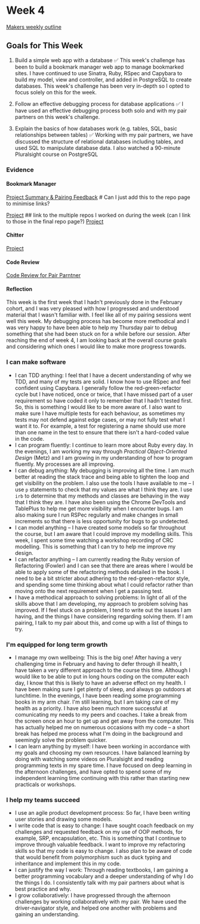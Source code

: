 # Week 4
[Makers weekly outline](https://github.com/makersacademy/course/blob/master/week_outlines.md/)

## Goals for This Week

1. Build a simple web app with a database ✅
This week's challenge has been to build a bookmark manager web app to manage bookmarked sites. I have continued to use Sinatra, Ruby, RSpec and Capybara to build my model, view and controller, and added in PostgreSQL to create databases. This week's challenge has been very in-depth so I opted to focus solely on this for the week. 

2. Follow an effective debugging process for database applications ✅
I have used an effective debugging process both solo and with my pair partners on this week's challenge. 

3. Explain the basics of how databases work (e.g. tables, SQL, basic relationships between tables) ✅
Working with my pair partners, we have discussed the structure of relational databases including tables, and used SQL to manipulate database data. I also watched a 90-minute Pluralsight course on PostgreSQL

### Evidence 

#### Bookmark Manager 

[Project Summary & Pairing Feedback]() # Can I just add this to the repo page to minimise links? 

[Project]() ## link to the multiple repos I worked on during the week (can I link to those in the final repo page?)
[Project]()


#### Chitter

[Project]() 


#### Code Review

[Code Review for Pair Parntner](https://github.com/makersacademy/rps-challenge/pull/2034)

#### Reflection

This week is the first week that I hadn't previously done in the February cohort, and I was very pleased with how I progressed and understood material that I wasn't familiar with. I feel like all of my pairing sessions went well this week. My debugging process has become more methodical and I was very happy to have been able to help my Thursday pair to debug something that she had been stuck on for a while before our session. 
After reaching the end of week 4, I am looking back at the overall course goals and considering which ones I would like to make more progress towards.
### **I can make software**

- I can TDD anything: I feel that I have a decent understanding of why we TDD, and many of my tests are solid. I know how to use RSpec and feel confident using Capybara. I generally follow the red-green-refactor cycle but I have noticed, once or twice, that I have missed part of a user requirement so have coded it only to remember that I hadn't tested first. So, this is something I would like to be more aware of. I also want to make sure I have multiple tests for each behaviour, as sometimes my tests may not defend against edge cases, or may not fully test what I want it to. For example, a test for registering a name should use more than one name in the test to ensure that there isn't a hard-coded value in the code. 
- I can program fluently: I continue to learn more about Ruby every day. In the evenings, I am working my way through *Practical Object-Oriented Design* (Metz) and I am growing in my understanding of how to program fluently. My processes are all improving.
- I can debug anything: My debugging is improving all the time. I am much better at reading the stack trace and being able to tighten the loop and get visibility on the problem. I also use the tools I have available to me – I use `p` statements to check that my values are what I think they are. I use `irb` to determine that my methods and classes are behaving in the way that I think they are. I have also been using the Chrome DevTools and TablePlus to help me get more visibility when I encounter bugs. I am also making sure I run RSPec regularly and make changes in small increments so that there is less opportunity for bugs to go undetected. 
- I can model anything – I have created some models so far throughout the course, but I am aware that I could improve my modelling skills. This week, I spent some time watching a workshop recording of CRC modelling. This is something that I can try to help me improve my design. 
- I can refactor anything – I am currently reading the Ruby version of Refactoring (Fowler) and I can see that there are areas where I would be able to apply some of the refactoring methods detailed in the book. I need to be a bit stricter about adhering to the red-green-refactor style, and spending some time thinking about what I could refactor rather than moving onto the next requirement when I get a passing test. 
- I have a methodical approach to solving problems: In light of all of the skills above that I am developing, my approach to problem solving has improved. If I feel stuck on a problem, I tend to write out the issues I am having, and the things I have considering regarding solving them. If I am pairing, I talk to my pair about this, and come up with a list of things to try. 

### **I'm equipped for long term growth**

- I manage my own wellbeing: This is the big one! After having a very challenging time in February and having to defer through ill health, I have taken a very different approach to the course this time. Although I would like to be able to put in long hours coding on the computer each day, I know that this is likely to have an adverse effect on my health. I have been making sure I get plenty of sleep, and always go outdoors at lunchtime. In the evenings, I have been reading some programming books in my arm chair. I'm still learning, but I am taking care of my health as a priority. I have also been much more successful at comunicating my needs to my peers and coaches. I take a break from the screen once an hour to get up and get away from the computer. This has actually helped me on numerous occasions with my code – a short break has helped me process what I'm doing in the background and seemingly solve the problem quicker. 
- I can learn anything by myself: I have been working in accordance with my goals and choosing my own resources. I have balanced learning by doing with watching some videos on Pluralsight and reading programming texts in my spare time. I have focused on deep learning in the afternoon challenges, and have opted to spend some of my independent learning time continuing with this rather than starting new practicals or workshops. 

### **I help my teams succeed**

- I use an agile product development process: So far, I have been writing user stories and drawing some models. 
- I write code that is easy to change: I have sought coach feedback on my challenges and requested feedback on my use of OOP methods, for example, SRP, encapsulation, etc. This is something that I continue to improve through valuable feedback. I want to improve my refactoring skills so that my code is easy to change. I also plan to be aware of code that would benefit from polymorphism such as duck typing and inheritance and implement this in my code. 
- I can justify the way I work: Through reading textbooks, I am gaining a better programming vocabulary and a deeper understanding of why I do the things I do. I consistently talk with my pair partners about what is best practice and why. 
- I grow collaboratively: I have progressed through the afternoon challenges by working collaboratively with my pair. We have used the driver-navigator style, and helped one another with problems and gaining an understanding. 
